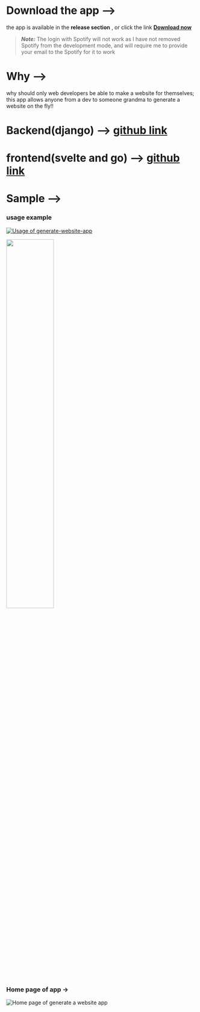 # Download the app -->
the app is available in the **release section** , or click the link **[Download now](https://github.com/MONISHSHARMA080/generate-website-app/releases/download/APK_file/application-ddddeb54-39b9-432f-8225-7f87d85320f8.1.apk)** 

>***Note:*** The login with Spotify will not work as I have not removed Spotify from the development mode, and will require me to provide your email to the Spotify for it to work

# Why -->
why should only web developers be able to make a website for themselves; this app allows anyone from a dev to someone grandma to generate a website on the fly!!

# Backend(django) --> [github link](https://github.com/MONISHSHARMA080/first-webiste-backend-django)
# frontend(svelte and go) --> [github link](https://github.com/MONISHSHARMA080/deploy_first_website-to_fly)

# Sample -->
### usage example
[![Usage of generate-website-app](https://vumbnail.com/1004802056.jpg)](https://vimeo.com/1004802056)

[<img src="https://i.ytimg.com/vi/a7ma_R1t0Vw/maxresdefault.jpg" width="50%">](https://youtu.be/a7ma_R1t0Vw "Now in Android: 55")

### Home page of app ->
![Home page of generate a website app](https://upwork-usw2-prod-agora-file-storage.s3.us-west-2.amazonaws.com/profile/portfolio/thumbnail/4d2e24941fc74833847e825c3d064f8b?response-content-disposition=inline;+filename=%22image_original%22;+filename*=utf-8%27%27image_original&X-Amz-Security-Token=IQoJb3JpZ2luX2VjEFsaCXVzLXdlc3QtMiJHMEUCIEkkPxLAyB291k9IJWr5hDRRjZpcOcQqA5SgJcsM3bgTAiEA5HRpgvtCHOuZD86pRFvDmwCSObe%2BgL/1kCTkztyrCk4qzQQIdBAAGgw3Mzk5MzkxNzM4MTkiDGVua6ySp4SL6Z5m0SqqBL4SUnsnLAJ11RAFl5UWkqaaudHk/WEgVGk9XbEBBfXqqSQmlfAtbmCft%2BTCjIQr8nw2RSs2E8mBzj8ldD%2BjtiPfZ3XtVLpCBdoTj/SDVhuJZ%2BhvOFgcaWGAZMeYxKaLmEj94C51BtKwVz8%2BQ72EDPJqcnp/TfJMgOhKt%2B9kQ/KsykB7PUp7H7iSrD0OB8e6TU2R7VbiZQnIOLaKq1XcqI5rWtidgwMRIw8EiW2iMYuhTn1/TcwurLUWiYEg4jiT46l6jq%2BeMCFWnKWgBXyQfvNpy40WAjN/JbHpQxeqT2TyGBQMw4jyKnP1VExT8osAn1/6VrJP6qjAfDGlR9rOKn3bBgYtNBwaLsPndKFhLhol%2BIkyHKsfTR0njlHS%2BBBkqLuxj5y1I5qnJMdQcGWDxG/L0pi2bDNM3OL3%2BPPnzN6UGRky2yQ5ky69QSLIN4WtEwt37vlCYjMyb4yK9fOvUqlhcii64JCWeXmJpifzqrEZtcsP0hXc9o42cyN936aEh0qeBqitRj/G52qQG/n9FB9ik1a3QpYOglOwxSMiEbl8zlf25XQGBmg%2BffV0yyiHXMG%2BhQi27JVsGNHL5KF1BmD9S1BZko5pPkm21lJ/Dfo4Ro03vujzWHsXLzWf0vs4ifIEd0eb85yZbhg4HD6Vpfwds4a0UW1GpSgeKDynBxQQfJGCAPPk8UH/6ONnoHU2g7cT7uTtjV1w0wE2E6Wa%2BtrPZSPUIBs0J1uSMIvry7YGOqcBKpmvcLbgSMQ64GWw6hb%2BRjRqqKisjezihD6OEZdfbgWxLOLu5jcvjJhx7BNQb9Cesmq5z4uhNOjzZzKueAPwqwpdjsSSwnaHYakaMhLIu8o0oIcVWXxKhTNlb/iXL7uTR74d%2BZv9I%2Bd7YhKNaBzsGAQt8SLIJMJTvxmnnsnydw3atm8M5fJRKF5Ga7jQhLaWsdMc8ZT6rYU1sR3A5CsK0W7/TBTKbvM=&X-Amz-Algorithm=AWS4-HMAC-SHA256&X-Amz-Date=20240831T113127Z&X-Amz-SignedHeaders=host&X-Amz-Expires=900&X-Amz-Credential=ASIA2YR6PYW55DALMRCK/20240831/us-west-2/s3/aws4_request&X-Amz-Signature=a5d52c818fafea79560c2aad531a25d46d065495c7d38d49c4be121f82fcdbea)
